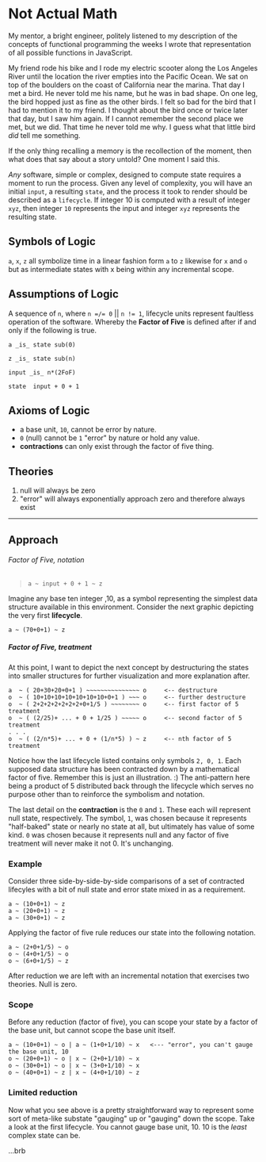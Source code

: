 # Not Actual Math

My mentor, a bright engineer, politely listened to my description of the concepts of functional programming the weeks I wrote that representation of all possible functions in JavaScript.

My friend rode his bike and I rode my electric scooter along the Los Angeles River until the location the river empties into the Pacific Ocean. We sat on top of the boulders on the coast of California near the marina. That day I met a bird. He never told me his name, but he was in bad shape. On one leg, the bird hopped just as fine as the other birds. I felt so bad for the bird that I had to mention it to my friend. I thought about the bird once or twice later that day, but I saw him again. If I cannot remember the second place we met, but we did. That time he never told me why. I guess what that little bird _did_ tell me something.

If the only thing recalling a memory is the recollection of the moment, then what does that say about a story untold? One moment I said this.

_Any_ software, simple or complex, designed to compute state requires a moment to run the process. Given any level of complexity, you will have an initial `input`, a resulting `state`, and the process it took to render should be described as a `lifecycle`. If integer 10 is computed with a result of integer `xyz`, then integer `10` represents the input and integer `xyz` represents the resulting state.

## Symbols of Logic

`a`, `x`, `z` all symbolize time in a linear fashion form `a` to `z` likewise for `x` and `o` but as intermediate states with x being within any incremental scope.

## Assumptions of Logic

A sequence of `n`, where `n =/= 0` || `n != 1`, lifecycle units represent faultless operation of the software. Whereby the **Factor of Five** is defined after if and only if the following is true.

`a _is_ state sub(0)`

`z _is_ state sub(n)`

`input _is_ n*(2FoF)`

`state  input + 0 + 1`

## Axioms of Logic

* a base unit, `10`, cannot be error by nature.
* `0` (null) cannot be `1` "error" by nature or hold any value.
* **contractions** can only exist through the factor of five thing.

## Theories

1. null will always be zero
2. "error" will always exponentially approach zero and therefore always exist

---

## Approach

###### Factor of Five, notation
>`a ~ input + 0 + 1 ~ z`

Imagine any base ten integer ,10, as a symbol representing the simplest data structure available in this environment. Consider the next graphic depicting the very first **lifecycle**.

```
a ~ (70+0+1) ~ z
```

##### Factor of Five, treatment

At this point, I want to depict the next concept by destructuring the states into smaller structures for further visualization and more explanation after.

```
a  ~ ( 20+30+20+0+1 ) ~~~~~~~~~~~~~~~ o     <-- destructure
o  ~ ( 10+10+10+10+10+10+10+0+1 ) ~~~ o     <-- further destructure
o  ~ ( 2+2+2+2+2+2+2+0+1/5 ) ~~~~~~~~ o     <-- first factor of 5 treatment
o  ~ ( (2/25)+ ... + 0 + 1/25 ) ~~~~~ o     <-- second factor of 5 treatment
. . .
o  ~ ( (2/n*5)+ ... + 0 + (1/n*5) ) ~ z     <-- nth factor of 5 treatment
```

Notice how the last lifecycle listed contains only symbols `2, 0, 1`. Each supposed data structure has been contracted down by a mathematical factor of five. Remember this is just an illustration. :) The anti-pattern here being a product of 5 distributed back through the lifecycle which serves no purpose other than to reinforce the symbolism and notation.

The last detail on the **contraction** is the `0` and `1`. These each will represent null state, respectively. The symbol, `1`, was chosen because it represents "half-baked" state or nearly no state at all, but ultimately has value of some kind. `0` was chosen because it represents null and any factor of five treatment will never make it not 0. It's unchanging.

### Example

Consider three side-by-side-by-side comparisons of a set of contracted lifecyles with a bit of null state and error state mixed in as a requirement.

```
a ~ (10+0+1) ~ z
a ~ (20+0+1) ~ z
a ~ (30+0+1) ~ z
```

Applying the factor of five rule reduces our state into the following notation.

```
a ~ (2+0+1/5) ~ o
o ~ (4+0+1/5) ~ o
o ~ (6+0+1/5) ~ z
```

After reduction we are left with an incremental notation that exercises two theories. Null is zero.

### Scope

Before any reduction (factor of five), you can scope your state by a factor of the base unit, but cannot scope the base unit itself.

```
a ~ (10+0+1) ~ o | a ~ (1+0+1/10) ~ x   <--- "error", you can't gauge the base unit, 10
o ~ (20+0+1) ~ o | x ~ (2+0+1/10) ~ x
o ~ (30+0+1) ~ o | x ~ (3+0+1/10) ~ x
o ~ (40+0+1) ~ z | x ~ (4+0+1/10) ~ z
```

### Limited reduction

Now what you see above is a pretty straightforward way to represent some sort of meta-like substate "gauging" up or "gauging" down the scope. Take a look at the first lifecycle. You cannot gauge base unit, 10. 10 is the _least_ complex state can be.

...brb